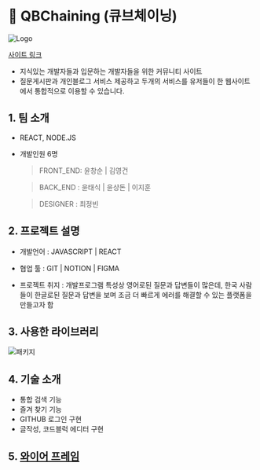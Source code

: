 # 🎉 QBChaining (큐브체이닝)
![Logo](https://user-images.githubusercontent.com/105795166/190722200-d44cc994-8c67-4d95-a818-db781f437862.png)


[사이트 링크](http://qb-chaning.s3-website.ap-northeast-2.amazonaws.com)

- 지식있는 개발자들과 입문하는 개발자들을 위한 커뮤니티 사이트
- 질문게시판과 개인블로그 서비스 제공하고 두개의 서비스를 유저들이 한 웹사이트에서 통합적으로 이용할 수 있습니다.

## 1. 팀 소개
- REACT, NODE.JS
- 개발인원 6명
  > FRONT_END:  윤창순 | 김영건

  > BACK_END :  윤태식 | 윤상돈 | 이지훈

  > DESIGNER :  최정빈
  
## 2. 프로젝트 설명
- 개발언어 : JAVASCRIPT | REACT
- 협업 툴 : GIT | NOTION | FIGMA 

- 프로젝트 취지 : 개발프로그램 특성상 영어로된 질문과 답변들이 많은데, 한국 사람들이 한글로된 질문과 답변을 보며 조금 더 빠르게 에러를 해결할 수 있는 플랫폼을 만들고자 함

## 3. 사용한 라이브러리
![패키지](https://user-images.githubusercontent.com/105795166/190729023-ea11002c-c657-48b0-a745-f2f41b26e26e.png)

## 4. 기술 소개
- 통합 검색 기능
- 즐겨 찾기 기능
- GITHUB 로그인 구현
- 글작성, 코드블럭 에디터 구현

## 5. [와이어 프레임](https://www.figma.com/file/G4YHvEgoH0xztDLEQyiJuk/%ED%95%AD%ED%95%B499_%EB%A0%88%EC%9D%B4%EC%95%84%EC%9B%83(3)?node-id=0%3A1)

